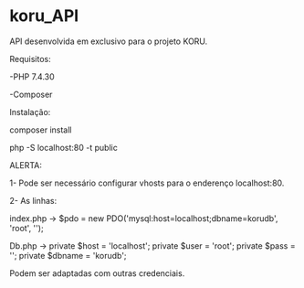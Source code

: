 # koru_API

API desenvolvida em exclusivo para o projeto KORU.


Requisitos:

-PHP 7.4.30

-Composer


Instalação:


composer install

php -S localhost:80 -t public



ALERTA:


1- Pode ser necessário configurar vhosts para o enderenço localhost:80.

2- As linhas:

  index.php -> $pdo = new PDO('mysql:host=localhost;dbname=korudb', 'root', '');
  
  Db.php -> private $host = 'localhost'; private $user = 'root'; private $pass = ''; private $dbname = 'korudb';
  
Podem ser adaptadas com outras credenciais.
